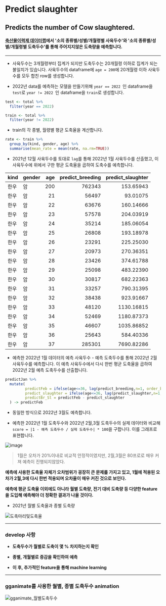Predict slaughter
=============

## Predicts the number of Cow slaughtered.


#### [축산물이력제 데이터랩](https://datalab.mtrace.go.kr/)에서 '소의 종류별/성별/개월령별 사육두수'와 '소의 종류별/성별/개월령별 도축두수'를 통해 주어지지않은 도축량을 예측합니다.

---

  - 사육두수는 3개월령부터 집계가 되지만 도축두수는 20개월령 이하로 집계가 되는 불일치가 있습니다. 사육두수의 dataframe에  `age = 200`에 20개월령 이하 사육두수를 모두 합친 row를 생성합니다.


  - 2022년 data를 예측하는 모델을 만들기위해  `year == 2022 `인 dataframe을  `test`로  `year != 2022 `인 dataframe을 `train`로 생성합니다.
```R
test <- total %>% 
  filter(year == 2022) 

train <- total %>% 
  filter(year != 2022) 
```


  - train의 각 종별, 월령별 평균 도축율을 계산합니다.
```R
rate <- train %>% 
  group_by(kind, gender, age) %>% 
  summarise(mean_rate = mean(rate, na.rm=TRUE))
```


  - 2021년 12월 사육두수를 토대로 `lag`를 통해 2022년 1월 사육두수를 산출했고, 이 사육두수에 위에서 구한 평균 도축율을 곱하여 도축수를 예측합니다.

|kind |gender | age| predict_breeding| predict_slaughter|
|:----|:------|---:|----------------:|-----------------:|
|한우 |암     | 200|           762343|         153.65943|
|한우 |암     |  21|            56497|          93.01075|
|한우 |암     |  22|            63676|         160.14666|
|한우 |암     |  23|            57578|         204.03919|
|한우 |암     |  24|            35214|         185.06054|
|한우 |암     |  25|            26808|         193.18978|
|한우 |암     |  26|            23291|         225.25030|
|한우 |암     |  27|            20973|         270.36351|
|한우 |암     |  28|            23426|         374.61788|
|한우 |암     |  29|            25098|         483.22390|
|한우 |암     |  30|            30817|         682.22363|
|한우 |암     |  31|            33257|         790.31395|
|한우 |암     |  32|            38438|         923.91667|
|한우 |암     |  33|            48120|        1130.16815|
|한우 |암     |  34|            52469|        1180.87373|
|한우 |암     |  35|            46607|        1035.86852|
|한우 |암     |  36|            25643|         584.40336|
|한우 |암     |  37|           285301|        7690.82286|   


  - 예측한 2022년 1월 데이터의 예측 사육두수 - 예측 도축두수를 통해 2022년 2월 사육두수를 예측합니다. 이 예측 사육두수에서 다시 한번 평균 도축율을 곱하여 2022년 2월 예측 도축두수를 산출합니다.   
```R
predictJan %>% 
  mutate(
         predictFeb = ifelse(age<=36, lag(predict_breeding,n=1, order_by = age), predict_breeding),
         predict_slaughter = ifelse(age<=36, lag(predict_slaughter,n=1, order_by = age), predict_slaughter),
         predictBr_Sl = predictFeb - predict_slaughter
  ) -> predictFeb
``` 
- 동일한 방식으로 2022년 3월도 예측합니다.

  
- 예측한 2022년 1월 도축두수와 2022년 2월,3월 도축두수의 실제 데이터와 비교해 `score = |1 - 예측 도축두수 / 실제 도축두수| * 100`을 구합니다. 이를 그래프로 표현합니다.   

![image](https://user-images.githubusercontent.com/86904141/218403481-1f1e1cf1-d748-4075-8d3d-61ed284807c1.png)

> 1월은 오차가 20%이내로 비교적 안정적이였지만, 2월,3월은 80프로로 매우 커져 예측이 진행되지않았다.   

**예측에 사용한 도축율 자체가 오차범위가 굉장히 큰 문제를 가지고 있고, 1월에 적용된 오차가 2월,3에 다시 한번 적용되며 오차율이 매우 커진 것으로 보인다.**   

**예측에 평균 도축율 이외에도 아니라 월별 도축량, 전기 대비 도축량 등 다양한 feature을 도입해 예측해야 더 정확한 결과가 나올 것이다.**

- 2021년 월별 도축율과 종별 도축량   

![도축마리및도축율](https://user-images.githubusercontent.com/86904141/218397183-3684f3db-592a-4e0f-b6c8-fcbfccda4814.png)

-----
### develop 사항

- **도축두수가 월별로 도축이 몇 % 차지하는지 확인**


- **종별, 개월별로 증감을 확인하여 예측**


- **이 후, 추가적인 feature을 통해 machine learning**

------

### gganimate를 사용한 월별, 종별 도축두수 animation

![gganimate_월별도축두수](https://user-images.githubusercontent.com/86904141/218668587-a39d3c64-c9e8-4bff-90fd-9173fbba3ec4.gif)
